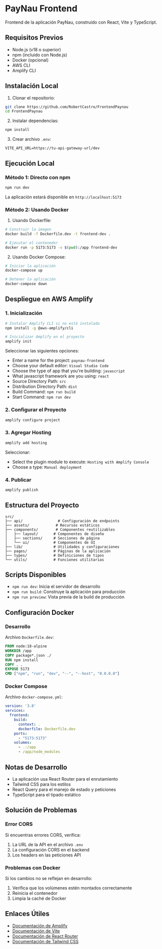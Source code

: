 # PayNau Frontend

Frontend de la aplicación PayNau, construido con React, Vite y TypeScript.

## Requisitos Previos

- Node.js (v18 o superior)
- npm (incluido con Node.js)
- Docker (opcional)
- AWS CLI
- Amplify CLI

## Instalación Local

1. Clonar el repositorio:
```bash
git clone https://github.com/RobertCastro/FrontendPaynau
cd FrontendPaynau
```

2. Instalar dependencias:
```bash
npm install
```

3. Crear archivo `.env`:
```env
VITE_API_URL=https://tu-api-gateway-url/dev
```

## Ejecución Local

### Método 1: Directo con npm
```bash
npm run dev
```
La aplicación estará disponible en `http://localhost:5173`

### Método 2: Usando Docker

1. Usando Dockerfile:
```bash
# Construir la imagen
docker build -f Dockerfile.dev -t frontend-dev .

# Ejecutar el contenedor
docker run -p 5173:5173 -v $(pwd):/app frontend-dev
```

2. Usando Docker Compose:
```bash
# Iniciar la aplicación
docker-compose up

# Detener la aplicación
docker-compose down
```

## Despliegue en AWS Amplify

### 1. Inicialización

```bash
# Instalar Amplify CLI si no está instalado
npm install -g @aws-amplify/cli

# Inicializar Amplify en el proyecto
amplify init
```
Seleccionar las siguientes opciones:
- Enter a name for the project: `paynau-frontend`
- Choose your default editor: `Visual Studio Code`
- Choose the type of app that you're building: `javascript`
- What javascript framework are you using: `react`
- Source Directory Path: `src`
- Distribution Directory Path: `dist`
- Build Command: `npm run build`
- Start Command: `npm run dev`

### 2. Configurar el Proyecto
```bash
amplify configure project
```

### 3. Agregar Hosting
```bash
amplify add hosting
```
Seleccionar:
- Select the plugin module to execute: `Hosting with Amplify Console`
- Choose a type: `Manual deployment`

### 4. Publicar
```bash
amplify publish
```

## Estructura del Proyecto
```
src/
├── api/                # Configuración de endpoints
├── assets/            # Recursos estáticos
├── components/        # Componentes reutilizables
│   ├── layout/       # Componentes de diseño
│   ├── sections/     # Secciones de página
│   └── ui/           # Componentes de UI
├── lib/              # Utilidades y configuraciones
├── pages/            # Páginas de la aplicación
├── types/            # Definiciones de tipos
└── utils/            # Funciones utilitarias
```

## Scripts Disponibles

- `npm run dev`: Inicia el servidor de desarrollo
- `npm run build`: Construye la aplicación para producción
- `npm run preview`: Vista previa de la build de producción

## Configuración Docker

### Desarrollo
Archivo `Dockerfile.dev`:
```dockerfile
FROM node:18-alpine
WORKDIR /app
COPY package*.json ./
RUN npm install
COPY . .
EXPOSE 5173
CMD ["npm", "run", "dev", "--", "--host", "0.0.0.0"]
```

### Docker Compose
Archivo `docker-compose.yml`:
```yaml
version: '3.8'
services:
  frontend:
    build:
      context: .
      dockerfile: Dockerfile.dev
    ports:
      - "5173:5173"
    volumes:
      - .:/app
      - /app/node_modules
```

## Notas de Desarrollo

- La aplicación usa React Router para el enrutamiento
- Tailwind CSS para los estilos
- React Query para el manejo de estado y peticiones
- TypeScript para el tipado estático

## Solución de Problemas

### Error CORS
Si encuentras errores CORS, verifica:
1. La URL de la API en el archivo `.env`
2. La configuración CORS en el backend
3. Los headers en las peticiones API

### Problemas con Docker
Si los cambios no se reflejan en desarrollo:
1. Verifica que los volúmenes estén montados correctamente
2. Reinicia el contenedor
3. Limpia la caché de Docker

## Enlaces Útiles

- [Documentación de Amplify](https://docs.amplify.aws/)
- [Documentación de Vite](https://vitejs.dev/)
- [Documentación de React Router](https://reactrouter.com/)
- [Documentación de Tailwind CSS](https://tailwindcss.com/)